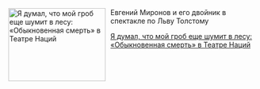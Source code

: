 <!--2025-10-05 07:52:40-->
<div class="yb">
  <div class="rss kino_teatr"><a href="https://www.kino-teatr.ru/teatr/art/teatr/8170/" title="Я думал, что мой гроб еще шумит в лесу: «Обыкновенная смерть» в Театре Наций"><img src="https://www.kino-teatr.ru/art/0/7/8170/poster.jpg" width="196" height="147" align="left" hspace="5" style="margin: 0px 10px 0px 5px" alt="Я думал, что мой гроб еще шумит в лесу: «Обыкновенная смерть» в Театре Наций"/></a>Евгений Миронов и его двойник в спектакле по Льву Толстому <p class="titl"><a href="https://www.kino-teatr.ru/teatr/art/teatr/8170/">Я думал, что мой гроб еще шумит в лесу: «Обыкновенная смерть» в Театре Наций</a></p></div>
</div>
